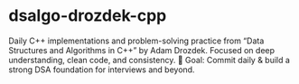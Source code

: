# dsalgo-drozdek-cpp
Daily C++ implementations and problem-solving practice from “Data Structures and Algorithms in C++” by Adam Drozdek. Focused on deep understanding, clean code, and consistency. 🚀 Goal: Commit daily &amp; build a strong DSA foundation for interviews and beyond.
